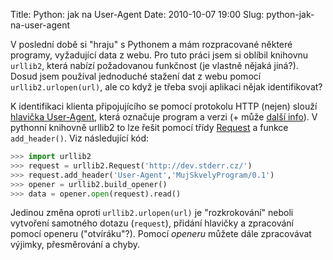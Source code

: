 Title: Python: jak na User-Agent
Date: 2010-10-07 19:00
Slug: python-jak-na-user-agent

V poslední době si "hraju" s Pythonem a mám rozpracované
některé programy, vyžadující data z webu. Pro tuto práci jsem si oblíbil
knihovnu `urllib2`, která nabízí požadovanou funkčnost (je vlastně
nějaká jiná?). Dosud jsem používal jednoduché stažení dat z webu pomocí
`urllib2.urlopen(url)`, ale co když je třeba svoji aplikaci nějak
identifikovat?  
  
K identifikaci klienta připojujícího se pomocí protokolu HTTP (nejen)
slouží [hlavička User-Agent][], která označuje program a verzi (+ může
[další info][]). V pythonní knihovně urllib2 to lze řešit pomocí třídy
[Request][] a funkce `add_header()`. Viz následující kód:

```python
>>> import urllib2
>>> request = urllib2.Request('http://dev.stderr.cz/')
>>> request.add_header('User-Agent','MujSkvelyProgram/0.1')
>>> opener = urllib2.build_opener()
>>> data = opener.open(request).read()
```

Jedinou změna oproti `urllib2.urlopen(url)` je "rozkrokování" neboli
vytvoření samotného dotazu (`request`), přidání hlavičky a zpracování
pomocí openeru ("otvíráku"?). Pomocí *openeru* můžete dále zpracovávat
výjimky, přesměrování a chyby.

  [hlavička User-Agent]: http://www.w3.org/Protocols/HTTP/HTRQ_Headers.html#user-agent
  [další info]: http://www.useragentstring.com/
  [Request]: http://docs.python.org/library/urllib2.html#urllib2.Request
